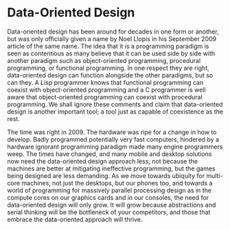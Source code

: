 Data-Oriented Design
====================

Data-oriented design has been around for decades in one form or another,
but was only officially given a name by Noel Llopis in his September
2009 article of the same name. The idea that it is a programming
paradigm is seen as contentious as many believe that it can be used side
by side with another paradigm such as object-oriented programming,
procedural programming, or functional programming. In one respect they
are right, data-oriented design can function alongside the other
paradigms, but so can they. A Lisp programmer knows that functional
programming can coexist with object-oriented programming and a C
programmer is well aware that object-oriented programming can coexist
with procedural programming. We shall ignore these comments and claim
that data-oriented design is another important tool; a tool just as
capable of coexistence as the rest.

The time was right in 2009. The hardware was ripe for a change in how to
develop. Badly programmed potentially very fast computers, hindered by a
hardware ignorant programming paradigm made many engine programmers
weep. The times have changed, and many mobile and desktop solutions now
need the data-oriented design approach less, not because the machines
are better at mitigating ineffective programming, but the games being
designed are less demanding. As we move towards ubiquity for multi-core
machines, not just the desktops, but our phones too, and towards a world
of programming for massively parallel processing design as in the
compute cores on our graphics cards and in our consoles, the need for
data-oriented design will only grow. It will grow because abstractions
and serial thinking will be the bottleneck of your competitors, and
those that embrace the data-oriented approach will thrive.

